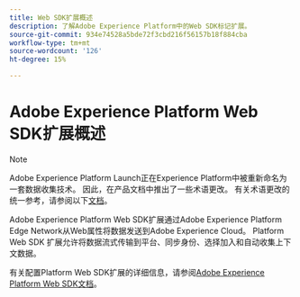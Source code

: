 ```yaml
---
title: Web SDK扩展概述
description: 了解Adobe Experience Platform中的Web SDK标记扩展。
source-git-commit: 934e74528a5bde72f3cbd216f56157b18f884cba
workflow-type: tm+mt
source-wordcount: '126'
ht-degree: 15%

---
```


# Adobe Experience Platform Web SDK扩展概述

>[!NOTE]
>
>Adobe Experience Platform Launch正在Experience Platform中被重新命名为一套数据收集技术。 因此，在产品文档中推出了一些术语更改。 有关术语更改的统一参考，请参阅以下[文档](../../../term-updates.md)。

Adobe Experience Platform Web SDK扩展通过Adobe Experience Platform Edge Network从Web属性将数据发送到Adobe Experience Cloud。  Platform Web SDK 扩展允许将数据流式传输到平台、同步身份、选择加入和自动收集上下文数据。

有关配置Platform Web SDK扩展的详细信息，请参阅[Adobe Experience Platform Web SDK文档](../../../../edge/extension/web-sdk-extension-configuration.md)。
